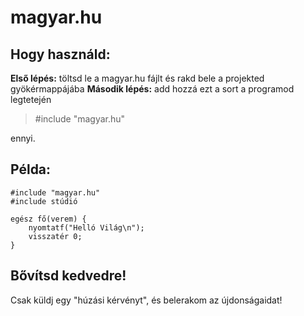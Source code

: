 
# magyar.hu
## Hogy használd: 
**Első lépés:** töltsd le a magyar.hu fájlt és rakd bele a projekted gyökérmappájába
**Második lépés:** add hozzá ezt a sort a programod legtetején
> #include "magyar.hu" 

ennyi. 

## Példa:

    #include "magyar.hu"
    #include stúdió
    
    egész fő(verem) {
        nyomtatf("Helló Világ\n");
        visszatér 0;
    }

## Bővítsd kedvedre!
Csak küldj egy "húzási kérvényt", és belerakom az újdonságaidat!
